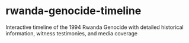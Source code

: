 # rwanda-genocide-timeline
Interactive timeline of the 1994 Rwanda Genocide with detailed historical information, witness testimonies, and media coverage
